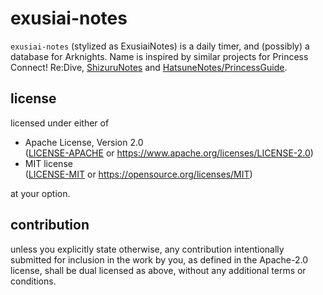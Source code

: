 # exusiai-notes

`exusiai-notes` (stylized as ExusiaiNotes) is a daily timer, and (possibly) a
database for Arknights. Name is inspired by similar projects for Princess
Connect! Re:Dive, [ShizuruNotes](https://github.com/MalitsPlus/ShizuruNotes)
and [HatsuneNotes/PrincessGuide](https://github.com/superk589/PrincessGuide).

## license

licensed under either of

*   Apache License, Version 2.0  
    ([LICENSE-APACHE](LICENSE-APACHE) or https://www.apache.org/licenses/LICENSE-2.0)
*   MIT license  
	([LICENSE-MIT](LICENSE-MIT) or https://opensource.org/licenses/MIT)

at your option.

## contribution

unless you explicitly state otherwise, any contribution intentionally submitted
for inclusion in the work by you, as defined in the Apache-2.0 license, shall
be dual licensed as above, without any additional terms or conditions.
